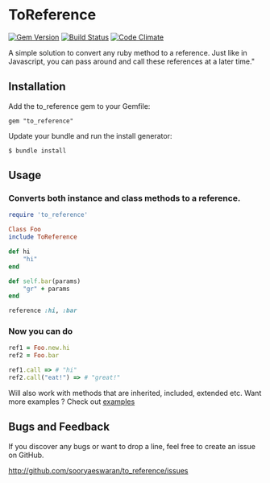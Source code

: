 # ToReference

[![Gem Version](https://badge.fury.io/rb/to_reference.svg)](http://badge.fury.io/rb/to_reference)
[![Build Status](https://api.travis-ci.org/sooryaeswaran/to_reference.png?branch=master)](http://travis-ci.org/sooryaeswaran/to_reference)
[![Code Climate](https://codeclimate.com/github/sooryaeswaran/to_reference.png)](https://codeclimate.com/github/sooryaeswaran/to_reference)

A simple solution to convert any ruby method to a reference. Just like in Javascript, you can pass around and call these references at a later time."

## Installation

Add the to_reference gem to your Gemfile:

    gem "to_reference"

Update your bundle and run the install generator:

    $ bundle install

## Usage

### Converts both instance and class methods to a reference.

```ruby
require 'to_reference'

Class Foo
include ToReference

def hi
	"hi"
end

def self.bar(params)
	"gr" + params
end

reference :hi, :bar
```

### Now you can do

```ruby
ref1 = Foo.new.hi
ref2 = Foo.bar

ref1.call => # "hi"
ref2.call("eat!") => # "great!"
```

Will also work with methods that are inherited, included, extended etc.
Want more examples ? Check out [examples](http://github.com/sooryaeswaran/to_reference/tree/master/lib/test/mock_classes)

## Bugs and Feedback

If you discover any bugs or want to drop a line, feel free to create an issue on GitHub.

http://github.com/sooryaeswaran/to_reference/issues 

 
